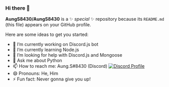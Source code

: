 ### Hi there 👋


**AungS8430/AungS8430** is a ✨ _special_ ✨ repository because its `README.md` (this file) appears on your GitHub profile.

Here are some ideas to get you started:

- 🔭 I’m currently working on Discord.js bot
- 🌱 I’m currently learning Node.js
- 🤔 I’m looking for help with Discord.js and Mongoose
- 💬 Ask me about Python
- 📫 How to reach me: Aung.S#8430 (Discord)
[![Discord Profile](https://discord.c99.nl/widget/theme-4/877190769159589988.png)](https://discord.com/users/877190769159589988)
- 😄 Pronouns: He, Him
- ⚡ Fun fact: Never gonna give you up!
